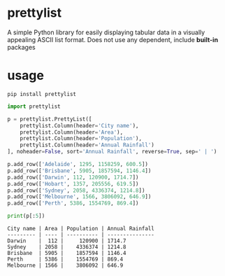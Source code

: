 # prettylist

A simple Python library for easily displaying tabular data in a visually appealing ASCII list format.
Does not use any dependent, include **built-in** packages

# usage

```
pip install prettylist
```

```python
import prettylist

p = prettylist.PrettyList([
    prettylist.Column(header='City name'),
    prettylist.Column(header='Area'),
    prettylist.Column(header='Population'),
    prettylist.Column(header='Annual Rainfall')
], noheader=False, sort='Annual Rainfall', reverse=True, sep=' | ')

p.add_row(['Adelaide', 1295, 1158259, 600.5])
p.add_row(['Brisbane', 5905, 1857594, 1146.4])
p.add_row(['Darwin', 112, 120900, 1714.7])
p.add_row(['Hobart', 1357, 205556, 619.5])
p.add_row(['Sydney', 2058, 4336374, 1214.8])
p.add_row(['Melbourne', 1566, 3806092, 646.9])
p.add_row(['Perth', 5386, 1554769, 869.4])

print(p[:5])
```

```
City name | Area | Population | Annual Rainfall
--------- | ---- | ---------- | ---------------
Darwin    |  112 |     120900 | 1714.7
Sydney    | 2058 |    4336374 | 1214.8
Brisbane  | 5905 |    1857594 | 1146.4
Perth     | 5386 |    1554769 | 869.4
Melbourne | 1566 |    3806092 | 646.9
```

